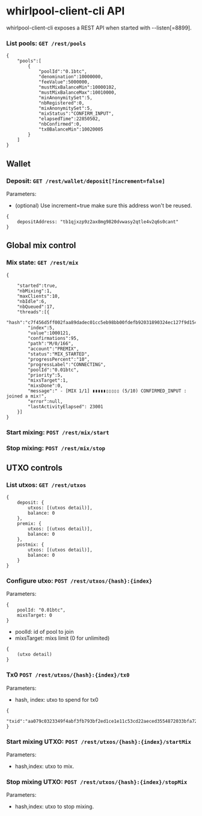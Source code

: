 # whirlpool-client-cli API

whirlpool-client-cli exposes a REST API when started with --listen[=8899].


### List pools: ```GET /rest/pools```
```
{
    "pools":[
        {
            "poolId":"0.1btc",
            "denomination":10000000,
            "feeValue":5000000,
            "mustMixBalanceMin":10000102,
            "mustMixBalanceMax":10010000,
            "minAnonymitySet":5,
            "nbRegistered":0,
            "mixAnonymitySet":5,
            "mixStatus":"CONFIRM_INPUT",
            "elapsedTime":22850502,
            "nbConfirmed":0,
            "tx0BalanceMin":10020005
        }
    ]
}
```

## Wallet

### Deposit: ```GET /rest/wallet/deposit[?increment=false]```
Parameters:
* (optional) Use increment=true make sure this address won't be reused.
```
{
    depositAddress: "tb1qjxzp9z2ax8mg9820dvwasy2qtle4v2q6s0cant"
}
```

## Global mix control

### Mix state: ```GET /rest/mix```
```
{

    "started":true,
    "nbMixing":1,
    "maxClients":10,
    "nbIdle":6,
    "nbQueued":17,
    "threads":[{
        "hash":"c7f456d5ff002faa89dadec01cc5eb98bb00fdefb92031890324ec127f9d1541",
        "index":5,
        "value":1000121,
        "confirmations":95,
        "path":"M/0/166",
        "account":"PREMIX",
        "status":"MIX_STARTED",
        "progressPercent":"10",
        "progressLabel":"CONNECTING",
        "poolId":"0.01btc",
        "priority":5,
        "mixsTarget":1,
        "mixsDone":0,
        "message":" - [MIX 1/1] ▮▮▮▮▮▯▯▯▯▯ (5/10) CONFIRMED_INPUT : joined a mix!",
        "error":null,
        "lastActivityElapsed": 23001
    }]
}
```

### Start mixing: ```POST /rest/mix/start```

### Stop mixing: ```POST /rest/mix/stop```

## UTXO controls

### List utxos: ```GET /rest/utxos```
```
{
    deposit: {
        utxos: [(utxos detail)],
        balance: 0
    },
    premix: {
        utxos: [(utxos detail)],
        balance: 0
    },
    postmix: {
        utxos: [(utxos detail)],
        balance: 0
    }
}
```

### Configure utxo: ```POST /rest/utxos/{hash}:{index}```
Parameters:
```
{
    poolId: "0.01btc",
    mixsTarget: 0
}
```
* poolId: id of pool to join
* mixsTarget: mixs limit (0 for unlimited)

```
{
    (utxo detail)
}
```

### Tx0 ```POST /rest/utxos/{hash}:{index}/tx0```
Parameters:
* hash, index: utxo to spend for tx0

```
{
    "txid":"aa079c0323349f4abf3fb793bf2ed1ce1e11c53cd22aeced3554872033bfa722"
}
```

### Start mixing UTXO: ```POST /rest/utxos/{hash}:{index}/startMix```
Parameters:
* hash,index: utxo to mix.

### Stop mixing UTXO: ```POST /rest/utxos/{hash}:{index}/stopMix```
Parameters:
* hash,index: utxo to stop mixing.
